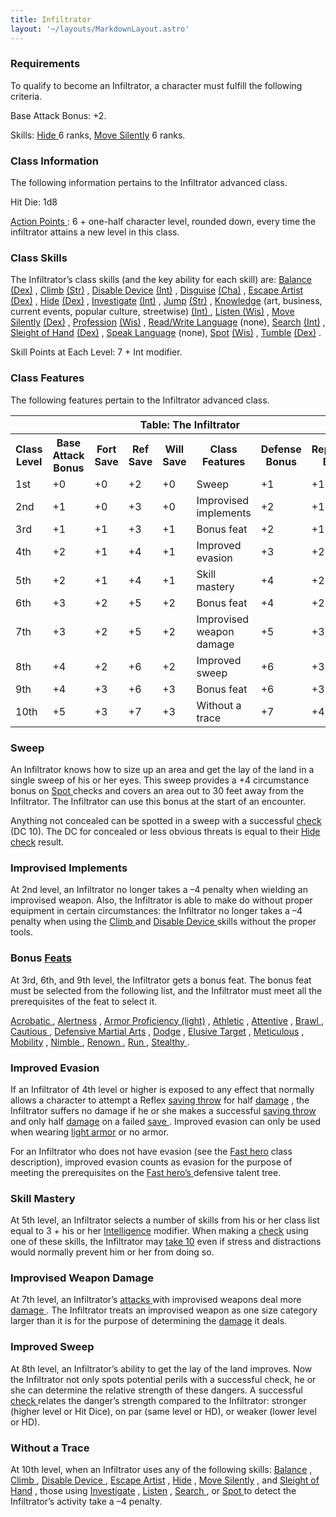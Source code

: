 ```yaml
---
title: Infiltrator
layout: '~/layouts/MarkdownLayout.astro'
---
```

###  Requirements

To qualify to become an Infiltrator, a character must fulfill the following
criteria.

Base Attack Bonus: +2.

Skills: [ Hide ](/modern.d20.srd/skills/hide) 6 ranks, [ Move Silently](/modern.d20.srd/skills/move.silently) 6 ranks.

###  Class Information

The following information pertains to the Infiltrator advanced class.

Hit Die: 1d8

[ Action Points ](/modern.d20.srd/basics/action.points) : 6 + one-half
character level, rounded down, every time the infiltrator attains a new level
in this class.

###  Class Skills

The Infiltrator’s class skills (and the key ability for each skill) are: [Balance ](/modern.d20.srd/skills/balance) [ (Dex)](/modern.d20.srd/basics/ability.scores) , [ Climb](/modern.d20.srd/skills/climb) [ (Str)](/modern.d20.srd/basics/ability.scores) , [ Disable Device](/modern.d20.srd/skills/disable.device) [ (Int)](/modern.d20.srd/basics/ability.scores) , [ Disguise](/modern.d20.srd/skills/disguise) [ (Cha)](/modern.d20.srd/basics/ability.scores) , [ Escape Artist](/modern.d20.srd/skills/escape.artist) [ (Dex)](/modern.d20.srd/basics/ability.scores) , [ Hide](/modern.d20.srd/skills/hide) [ (Dex)](/modern.d20.srd/basics/ability.scores) , [ Investigate](/modern.d20.srd/skills/investigate) [ (Int)](/modern.d20.srd/basics/ability.scores) , [ Jump](/modern.d20.srd/skills/jump) [ (Str)](/modern.d20.srd/basics/ability.scores) , [ Knowledge](/modern.d20.srd/skills/knowledge) (art, business, current events, popular
culture, streetwise) [ (Int) ](/modern.d20.srd/basics/ability.scores) , [Listen ](/modern.d20.srd/skills/listen) [ (Wis)](/modern.d20.srd/basics/ability.scores) , [ Move Silently](/modern.d20.srd/skills/move.silently) [ (Dex)](/modern.d20.srd/basics/ability.scores) , [ Profession](/modern.d20.srd/skills/profession) [ (Wis)](/modern.d20.srd/basics/ability.scores) , [ Read/Write Language](/modern.d20.srd/skills/read.write.language) (none), [ Search](/modern.d20.srd/skills/search) [ (Int)](/modern.d20.srd/basics/ability.scores) , [ Sleight of Hand](/modern.d20.srd/skills/sleight.of.hand) [ (Dex)](/modern.d20.srd/basics/ability.scores) , [ Speak Language](/modern.d20.srd/skills/speak.language) (none), [ Spot](/modern.d20.srd/skills/spot) [ (Wis)](/modern.d20.srd/basics/ability.scores) , [ Tumble](/modern.d20.srd/skills/tumble) [ (Dex)](/modern.d20.srd/basics/ability.scores) .

Skill Points at Each Level: 7 + Int modifier.

###  Class Features

The following features pertain to the Infiltrator advanced class.


<table> <th colspan="8"> Table: The Infiltrator </th> <tr> <th> Class Level </th> <th> Base Attack Bonus </th> <th> Fort Save </th> <th> Ref Save </th> <th> Will Save </th> <th> Class Features </th> <th> Defense Bonus </th> <th> Reputation Bonus </th> </tr> <tr> <td> 1st </td> <td> +0 </td> <td> +0 </td> <td> +2 </td> <td> +0 </td> <td> Sweep </td> <td> +1 </td> <td> +1 </td> </tr> <tr class="shaded"> <td> 2nd </td> <td> +1 </td> <td> +0 </td> <td> +3 </td> <td> +0 </td> <td> Improvised implements </td> <td> +2 </td> <td> +1 </td> </tr> <tr> <td> 3rd </td> <td> +1 </td> <td> +1 </td> <td> +3 </td> <td> +1 </td> <td> Bonus feat </td> <td> +2 </td> <td> +1 </td> </tr> <tr class="shaded"> <td> 4th </td> <td> +2 </td> <td> +1 </td> <td> +4 </td> <td> +1 </td> <td> Improved evasion </td> <td> +3 </td> <td> +2 </td> </tr> <tr> <td> 5th </td> <td> +2 </td> <td> +1 </td> <td> +4 </td> <td> +1 </td> <td> Skill mastery </td> <td> +4 </td> <td> +2 </td> </tr> <tr class="shaded"> <td> 6th </td> <td> +3 </td> <td> +2 </td> <td> +5 </td> <td> +2 </td> <td> Bonus feat </td> <td> +4 </td> <td> +2 </td> </tr> <tr> <td> 7th </td> <td> +3 </td> <td> +2 </td> <td> +5 </td> <td> +2 </td> <td> Improvised weapon damage </td> <td> +5 </td> <td> +3 </td> </tr> <tr class="shaded"> <td> 8th </td> <td> +4 </td> <td> +2 </td> <td> +6 </td> <td> +2 </td> <td> Improved sweep </td> <td> +6 </td> <td> +3 </td> </tr> <tr> <td> 9th </td> <td> +4 </td> <td> +3 </td> <td> +6 </td> <td> +3 </td> <td> Bonus feat </td> <td> +6 </td> <td> +3 </td> </tr> <tr class="shaded"> <td> 10th </td> <td> +5 </td> <td> +3 </td> <td> +7 </td> <td> +3 </td> <td> Without a trace </td> <td> +7 </td> <td> +4 </td> </tr> </table>



###  Sweep

An Infiltrator knows how to size up an area and get the lay of the land in a
single sweep of his or her eyes. This sweep provides a +4 circumstance bonus
on [ Spot ](/modern.d20.srd/skills/skill.basics) checks and covers
an area out to 30 feet away from the Infiltrator. The Infiltrator can use this
bonus at the start of an encounter.

Anything not concealed can be spotted in a sweep with a successful [ check](/modern.d20.srd/skills/skill.basics) (DC 10). The DC for concealed
or less obvious threats is equal to their [ Hide](/modern.d20.srd/skills/hide) [ check](/modern.d20.srd/skills/skill.basics) result.

###  Improvised Implements

At 2nd level, an Infiltrator no longer takes a –4 penalty when wielding an
improvised weapon. Also, the Infiltrator is able to make do without proper
equipment in certain circumstances: the Infiltrator no longer takes a –4
penalty when using the [ Climb ](/modern.d20.srd/skills/climb) and [ Disable Device ](/modern.d20.srd/skills/disable.device) skills without the proper
tools.

###  Bonus [ Feats ](/modern.d20.srd/feats)

At 3rd, 6th, and 9th level, the Infiltrator gets a bonus feat. The bonus feat
must be selected from the following list, and the Infiltrator must meet all
the prerequisites of the feat to select it.

[ Acrobatic ](/modern.d20.srd/feats/acrobatic) , [ Alertness](/modern.d20.srd/feats/alertness) , [ Armor Proficiency (light)](/modern.d20.srd/feats/armor.proficiency.light) , [ Athletic](/modern.d20.srd/feats/athletic) , [ Attentive](/modern.d20.srd/feats/attentive) , [ Brawl ](/modern.d20.srd/feats/brawl) ,
[ Cautious ](/modern.d20.srd/feats/cautious) , [ Defensive Martial Arts](/modern.d20.srd/feats/defensive.martial.arts) , [ Dodge](/modern.d20.srd/feats/dodge) , [ Elusive Target](/modern.d20.srd/feats/elusive.target) , [ Meticulous](/modern.d20.srd/feats/meticulous) , [ Mobility](/modern.d20.srd/feats/mobility) , [ Nimble ](/modern.d20.srd/feats/nimble) ,
[ Renown ](/modern.d20.srd/feats/renown) , [ Run ](/modern.d20.srd/feats/run)
, [ Stealthy ](/modern.d20.srd/feats/stealthy) .

###  Improved Evasion

If an Infiltrator of 4th level or higher is exposed to any effect that
normally allows a character to attempt a Reflex [ saving throw](/modern.d20.srd/basics/saving.throws) for half [ damage](/modern.d20.srd/combat/damage) , the Infiltrator suffers no damage if he or
she makes a successful [ saving throw ](/modern.d20.srd/basics/saving.throws)
and only half [ damage](https://web.archive.org/web/20190908130310/file:///C|/Documents%20and%20Settings/All%20Users/Documents/d20resources/modern.d20.srd/combat/damage)
on a failed [ save ](/modern.d20.srd/basics/saving.throws) . Improved evasion
can only be used when wearing [ light armor](/modern.d20.srd/equipment/armor.light) or no armor.

For an Infiltrator who does not have evasion (see the [ Fast hero](/modern.d20.srd/classes/basic/fast.hero) class description), improved
evasion counts as evasion for the purpose of meeting the prerequisites on the
[ Fast hero’s ](/modern.d20.srd/classes/basic/fast.hero) defensive talent
tree.

###  Skill Mastery

At 5th level, an Infiltrator selects a number of skills from his or her class
list equal to 3 + his or her [ Intelligence](/modern.d20.srd/basics/ability.scores) modifier. When making a [ check](/modern.d20.srd/skills/skill.basics) using one of these skills,
the Infiltrator may [ take 10](/modern.d20.srd/skills/skill.basics) even if stress and
distractions would normally prevent him or her from doing so.

###  Improvised Weapon Damage

At 7th level, an Infiltrator’s [ attacks ](/modern.d20.srd/combat/attack.roll)
with improvised weapons deal more [ damage ](/modern.d20.srd/combat/damage) .
The Infiltrator treats an improvised weapon as one size category larger than
it is for the purpose of determining the [ damage](/modern.d20.srd/combat/damage) it deals.

###  Improved Sweep

At 8th level, an Infiltrator’s ability to get the lay of the land improves.
Now the Infiltrator not only spots potential perils with a successful check,
he or she can determine the relative strength of these dangers. A successful [check ](/modern.d20.srd/skills/skill.basics) relates the danger’s
strength compared to the Infiltrator: stronger (higher level or Hit Dice), on
par (same level or HD), or weaker (lower level or HD).

###  Without a Trace

At 10th level, when an Infiltrator uses any of the following skills: [ Balance](/modern.d20.srd/skills/balance) , [ Climb ](/modern.d20.srd/skills/climb) ,
[ Disable Device ](/modern.d20.srd/skills/disable.device) , [ Escape Artist](/modern.d20.srd/skills/escape.artist) , [ Hide](/modern.d20.srd/skills/hide) , [ Move Silently](/modern.d20.srd/skills/move.silently) , and [ Sleight of Hand](/modern.d20.srd/skills/sleight.of.hand) , those using [ Investigate](/modern.d20.srd/skills/investigate) , [ Listen](/modern.d20.srd/skills/listen) , [ Search ](/modern.d20.srd/skills/search) ,
or [ Spot ](/modern.d20.srd/skills/spot) to detect the Infiltrator’s activity
take a –4 penalty.

